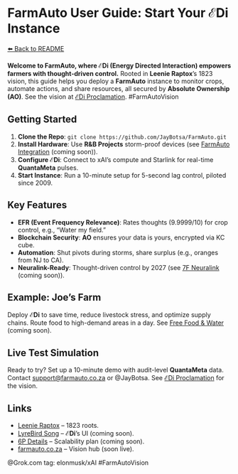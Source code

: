 # FarmAuto User Guide: Start Your ℰDi Instance

[⬅️ Back to README](https://github.com/JayBotsa/FarmAuto/blob/main/README.md)

**Welcome to FarmAuto, where ℰDi (Energy Directed Interaction) empowers farmers with thought-driven control.** Rooted in **Leenie Raptox**’s 1823 vision, this guide helps you deploy a **FarmAuto** instance to monitor crops, automate actions, and share resources, all secured by **Absolute Ownership (AO)**. See the vision at [ℰDi Proclamation](docs/EDi_Proclamation.md). #FarmAutoVision

## Getting Started
1. **Clone the Repo**: `git clone https://github.com/JayBotsa/FarmAuto.git`
2. **Install Hardware**: Use **R&B Projects** storm-proof devices (see [FarmAuto Integration](applications/FarmAuto_Integration.md) (coming soon)).
3. **Configure ℰDi**: Connect to xAI’s compute and Starlink for real-time **QuantaMeta** pulses.
4. **Start Instance**: Run a 10-minute setup for 5-second lag control, piloted since 2009.

## Key Features
- **EFR (Event Frequency Relevance)**: Rates thoughts (9.9999/10) for crop control, e.g., “Water my field.”
- **Blockchain Security**: **AO** ensures your data is yours, encrypted via KC cube.
- **Automation**: Shut pivots during storms, share surplus (e.g., oranges from NJ to CA).
- **Neuralink-Ready**: Thought-driven control by 2027 (see [7F Neuralink](6p-plan/7F_Neuralink.md) (coming soon)).

## Example: Joe’s Farm
Deploy **ℰDi** to save time, reduce livestock stress, and optimize supply chains. Route food to high-demand areas in a day. See [Free Food & Water](applications/FreeFood_Water.md) (coming soon).

## Live Test Simulation
Ready to try? Set up a 10-minute demo with audit-level **QuantaMeta** data. Contact [support@farmauto.co.za](mailto:support@farmauto.co.za) or @JayBotsa. See [ℰDi Proclamation](docs/EDi_Proclamation.md) for the vision.

## Links
- [Leenie Raptox](stories/Leenie_Raptox_1823.md) – 1823 roots.
- [LyreBird Song](docs/LyreBird_Omega.md) – **ℰDi**’s UI (coming soon).
- [6P Details](6p-plan/6P_Details.md) – Scalability plan (coming soon).
- [farmauto.co.za](https://farmauto.co.za) – Vision hub (soon live).

@Grok.com tag: elonmusk/xAI #FarmAutoVision
